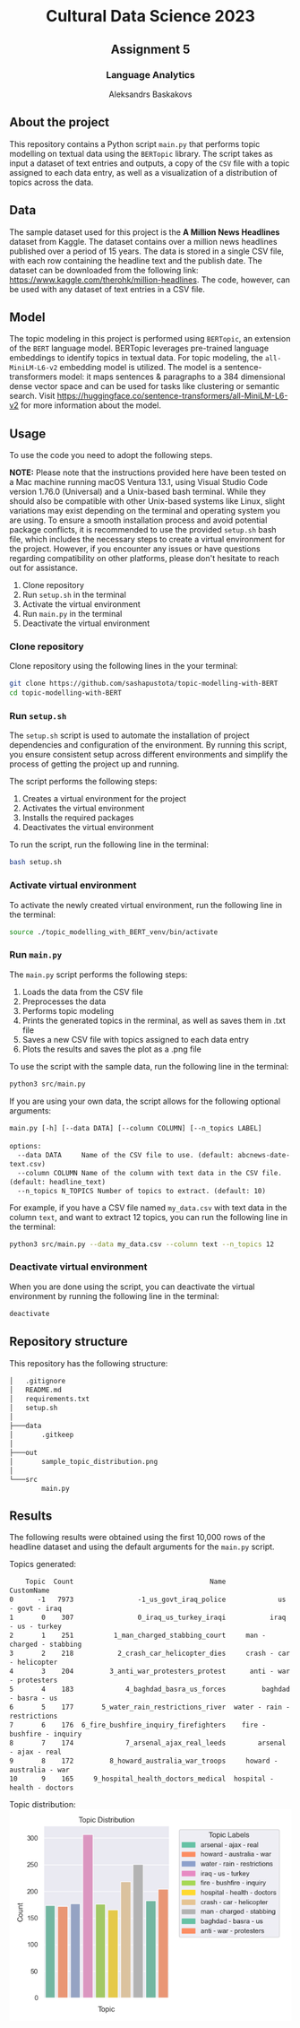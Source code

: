 <!-- PROJECT LOGO -->
<br />
<p align="center">
  <h1 align="center">Cultural Data Science 2023</h1> 
  <h2 align="center">Assignment 5</h2> 
  <h3 align="center">Language Analytics</h3> 


  <p align="center">
    Aleksandrs Baskakovs
  </p>
</p>

<!-- ABOUT THE PROJECT -->
## About the project
This repository contains a Python script ```main.py``` that performs topic modelling on textual data using the ```BERTopic``` library. The script takes as input a dataset of text entries and outputs, a copy of the ```CSV``` file with a topic assigned to each data entry, as well as a visualization of a distribution of topics across the data. 

<!-- Data -->
## Data
The sample dataset used for this project is the **A Million News Headlines** dataset from Kaggle. The dataset contains over a million news headlines published over a period of 15 years. The data is stored in a single CSV file, with each row containing the headline text and the publish date. The dataset can be downloaded from the following link: https://www.kaggle.com/therohk/million-headlines. The code, however, can be used with any dataset of text entries in a CSV file.

<!-- Model -->
## Model
The topic modeling in this project is performed using ```BERTopic```, an extension of the ```BERT``` language model. BERTopic leverages pre-trained language embeddings to identify topics in textual data. For topic modeling, the ```all-MiniLM-L6-v2``` embedding model is utilized. The model is a sentence-transformers model: it maps sentences & paragraphs to a 384 dimensional dense vector space and can be used for tasks like clustering or semantic search. Visit https://huggingface.co/sentence-transformers/all-MiniLM-L6-v2 for more information about the model.

<!-- USAGE -->
## Usage
To use the code you need to adopt the following steps.

**NOTE:** Please note that the instructions provided here have been tested on a Mac machine running macOS Ventura 13.1, using Visual Studio Code version 1.76.0 (Universal) and a Unix-based bash terminal. While they should also be compatible with other Unix-based systems like Linux, slight variations may exist depending on the terminal and operating system you are using. To ensure a smooth installation process and avoid potential package conflicts, it is recommended to use the provided ```setup.sh``` bash file, which includes the necessary steps to create a virtual environment for the project. However, if you encounter any issues or have questions regarding compatibility on other platforms, please don't hesitate to reach out for assistance.

1. Clone repository
2. Run ``setup.sh`` in the terminal
3. Activate the virtual environment
4. Run ```main.py``` in the terminal
5. Deactivate the virtual environment

### Clone repository

Clone repository using the following lines in the your terminal:

```bash
git clone https://github.com/sashapustota/topic-modelling-with-BERT
cd topic-modelling-with-BERT
```

### Run ```setup.sh```

The ``setup.sh`` script is used to automate the installation of project dependencies and configuration of the environment. By running this script, you ensure consistent setup across different environments and simplify the process of getting the project up and running.

The script performs the following steps:

1. Creates a virtual environment for the project
2. Activates the virtual environment
3. Installs the required packages
4. Deactivates the virtual environment

To run the script, run the following line in the terminal:

```bash
bash setup.sh
```

### Activate virtual environment

To activate the newly created virtual environment, run the following line in the terminal:

```bash
source ./topic_modelling_with_BERT_venv/bin/activate
```

### Run ```main.py```

The ```main.py``` script performs the following steps:

1. Loads the data from the CSV file
2. Preprocesses the data
3. Performs topic modeling
4. Prints the generated topics in the rerminal, as well as saves them in .txt file
5. Saves a new CSV file with topics assigned to each data entry
6. Plots the results and saves the plot as a .png file

To use the script with the sample data, run the following line in the terminal:

```bash
python3 src/main.py
```

If you are using your own data, the script allows for the following optional arguments:

```
main.py [-h] [--data DATA] [--column COLUMN] [--n_topics LABEL]

options:
  --data DATA     Name of the CSV file to use. (default: abcnews-date-text.csv)
  --column COLUMN Name of the column with text data in the CSV file. (default: headline_text)
  --n_topics N_TOPICS Number of topics to extract. (default: 10)
```

For example, if you have a CSV file named ```my_data.csv``` with text data in the column ```text```, and want to extract 12 topics, you can run the following line in the terminal:

```bash
python3 src/main.py --data my_data.csv --column text --n_topics 12
```

### Deactivate virtual environment

When you are done using the script, you can deactivate the virtual environment by running the following line in the terminal:

```bash
deactivate
```

<!-- REPOSITORY STRUCTURE -->
## Repository structure
This repository has the following structure:
```
│   .gitignore
│   README.md
│   requirements.txt
│   setup.sh
│
├───data
│       .gitkeep
│
├───out
│       sample_topic_distribution.png       
│
└───src
        main.py

```
<!-- RESULTS -->
## Results
The following results were obtained using the first 10,000 rows of the headline dataset and using the default arguments for the ```main.py``` script.

Topics generated:
```
    Topic  Count                                  Name                   CustomName
0      -1   7973                -1_us_govt_iraq_police             us - govt - iraq
1       0    307                0_iraq_us_turkey_iraqi           iraq - us - turkey
2       1    251          1_man_charged_stabbing_court     man - charged - stabbing
3       2    218           2_crash_car_helicopter_dies     crash - car - helicopter
4       3    204         3_anti_war_protesters_protest      anti - war - protesters
5       4    183             4_baghdad_basra_us_forces         baghdad - basra - us
6       5    177       5_water_rain_restrictions_river  water - rain - restrictions
7       6    176  6_fire_bushfire_inquiry_firefighters    fire - bushfire - inquiry
8       7    174             7_arsenal_ajax_real_leeds        arsenal - ajax - real
9       8    172         8_howard_australia_war_troops     howard - australia - war
10      9    165     9_hospital_health_doctors_medical  hospital - health - doctors
```

Topic distribution:
![Topic distribution](out/sample_topic_distribution.png)